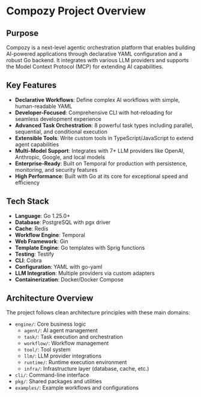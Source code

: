 # Compozy Project Overview

## Purpose

Compozy is a next-level agentic orchestration platform that enables building AI-powered applications through declarative YAML configuration and a robust Go backend. It integrates with various LLM providers and supports the Model Context Protocol (MCP) for extending AI capabilities.

## Key Features

- **Declarative Workflows**: Define complex AI workflows with simple, human-readable YAML
- **Developer-Focused**: Comprehensive CLI with hot-reloading for seamless development experience
- **Advanced Task Orchestration**: 8 powerful task types including parallel, sequential, and conditional execution
- **Extensible Tools**: Write custom tools in TypeScript/JavaScript to extend agent capabilities
- **Multi-Model Support**: Integrates with 7+ LLM providers like OpenAI, Anthropic, Google, and local models
- **Enterprise-Ready**: Built on Temporal for production with persistence, monitoring, and security features
- **High Performance**: Built with Go at its core for exceptional speed and efficiency

## Tech Stack

- **Language**: Go 1.25.0+
- **Database**: PostgreSQL with pgx driver
- **Cache**: Redis
- **Workflow Engine**: Temporal
- **Web Framework**: Gin
- **Template Engine**: Go templates with Sprig functions
- **Testing**: Testify
- **CLI**: Cobra
- **Configuration**: YAML with go-yaml
- **LLM Integration**: Multiple providers via custom adapters
- **Containerization**: Docker/Docker Compose

## Architecture Overview

The project follows clean architecture principles with these main domains:

- `engine/`: Core business logic
  - `agent/`: AI agent management
  - `task/`: Task execution and orchestration
  - `workflow/`: Workflow management
  - `tool/`: Tool system
  - `llm/`: LLM provider integrations
  - `runtime/`: Runtime execution environment
  - `infra/`: Infrastructure layer (database, cache, etc.)
- `cli/`: Command-line interface
- `pkg/`: Shared packages and utilities
- `examples/`: Example workflows and configurations
